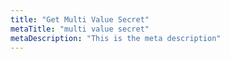 ```yaml
---
title: "Get Multi Value Secret"
metaTitle: "multi value secret"
metaDescription: "This is the meta description"
---
```


